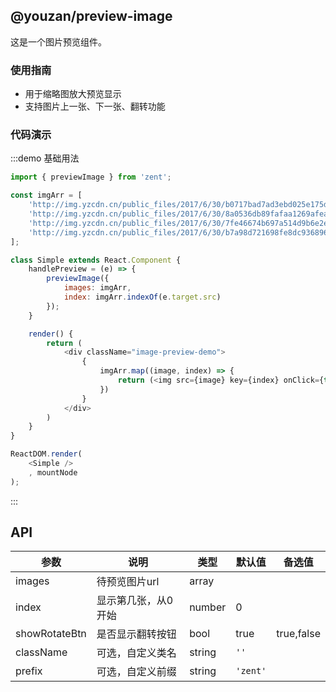 ## @youzan/preview-image

这是一个图片预览组件。

### 使用指南

-  用于缩略图放大预览显示
-  支持图片上一张、下一张、翻转功能

### 代码演示

:::demo 基础用法
```js
import { previewImage } from 'zent';

const imgArr = [
	'http://img.yzcdn.cn/public_files/2017/6/30/b0717bad7ad3ebd025e175d624ade39f.png',
	'http://img.yzcdn.cn/public_files/2017/6/30/8a0536db89fafaa1269afeaa807a579b.png',
	'http://img.yzcdn.cn/public_files/2017/6/30/7fe46674b697a514d9b6e2e155e88f1c.png',
	'http://img.yzcdn.cn/public_files/2017/6/30/b7a98d721698fe8dc93689683706db45.png'
];

class Simple extends React.Component {
	handlePreview = (e) => {
		previewImage({
			images: imgArr,
			index: imgArr.indexOf(e.target.src)
		});
	}

	render() {
		return (
			<div className="image-preview-demo">
				{
					imgArr.map((image, index) => {
						return (<img src={image} key={index} onClick={this.handlePreview} alt="" width="160" />);
					})
				}
			</div>
		)
	}
}

ReactDOM.render(
	<Simple />
	, mountNode
);

```
:::

## API

| 参数            | 说明               | 类型             | 默认值      | 备选值     |
|------          |------              |------            |--------    |--------   |
| images         | 待预览图片url       | array            |         |              |
| index          | 显示第几张，从0开始  | number           | 0       |              |
| showRotateBtn  | 是否显示翻转按钮     | bool             | true     |  true,false |
| className      | 可选，自定义类名     | string           | `''`     |         |
| prefix         | 可选，自定义前缀     | string           | `'zent'` |         |

